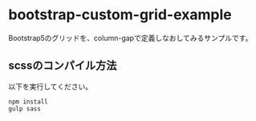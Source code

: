 # bootstrap-custom-grid-example

Bootstrap5のグリッドを、column-gapで定義しなおしてみるサンプルです。

## scssのコンパイル方法

以下を実行してください。

```
npm install
gulp sass
```

